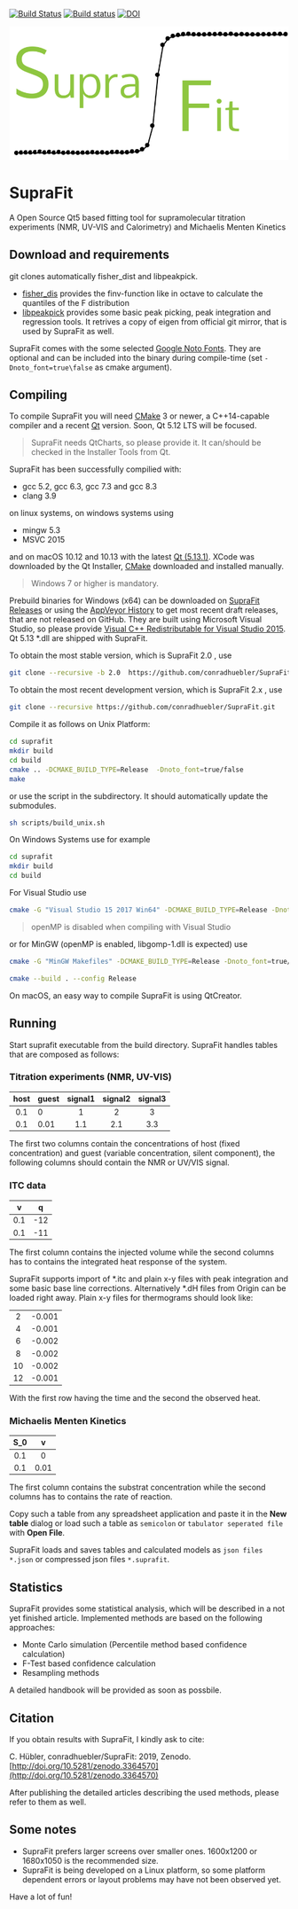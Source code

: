 [![Build Status](https://travis-ci.com/conradhuebler/SupraFit.svg?token=kbszubggsBRpbhwmvtTL&branch=master)](https://travis-ci.com/conradhuebler/SupraFit)
[![Build status](https://ci.appveyor.com/api/projects/status/ddbg2ua547s9t2fw?svg=true)](https://ci.appveyor.com/project/conradhuebler/suprafit)
[![DOI](https://zenodo.org/badge/55421012.svg)](https://zenodo.org/badge/latestdoi/55421012)

![SupraFit Logo](https://github.com/conradhuebler/SupraFit/raw/master/misc/logo_small.png)

# SupraFit 

A Open Source Qt5 based fitting tool for supramolecular titration experiments (NMR, UV-VIS and Calorimetry) and Michaelis Menten Kinetics

## Download and requirements
git clones automatically fisher_dist and libpeakpick.
- [fisher_dis](https://github.com/conradhuebler/fisher_dist) provides the finv-function like in octave to calculate the quantiles of the F distribution
- [libpeakpick](https://github.com/conradhuebler/libpeakpick) provides some basic peak picking, peak integration and regression tools. It retrives a copy of eigen from official git mirror, that is used by SupraFit as well.

SupraFit comes with the some selected [Google Noto Fonts](https://github.com/googlei18n/noto-fonts). They are optional and can be included into the binary during compile-time (set `-Dnoto_font=true\false` as cmake argument).

## Compiling
To compile SupraFit you will need [CMake](https://cmake.org/download/) 3 or newer, a C++14-capable compiler and a recent [Qt](https://www.qt.io/download) version. Soon, Qt 5.12 LTS will be focused.

> SupraFit needs QtCharts, so please provide it. It can/should be checked in the Installer Tools from Qt.

SupraFit has been successfully compilied with: 
- gcc 5.2, gcc 6.3, gcc 7.3 and gcc 8.3
- clang 3.9 

on linux systems, on windows systems using
- mingw 5.3
- MSVC 2015

and on macOS 10.12 and 10.13 with the latest [Qt (5.13.1)](https://www.qt.io/download). XCode was downloaded by the Qt Installer, [CMake](https://cmake.org/download/) downloaded and installed manually.

> Windows 7 or higher is mandatory.

Prebuild binaries for Windows (x64) can be downloaded on [SupraFit Releases](https://github.com/conradhuebler/SupraFit/releases) or using the [AppVeyor History](https://ci.appveyor.com/project/conradhuebler/suprafit/history) to get most recent draft releases, that are not released on GitHub. They are built using Microsoft Visual Studio, so please provide [Visual C++ Redistributable for Visual Studio 2015](https://www.microsoft.com/en-us/download/details.aspx?id=48145). Qt 5.13 *.dll are shipped with SupraFit.

To obtain the most stable version, which is SupraFit 2.0 , use
```sh
git clone --recursive -b 2.0  https://github.com/conradhuebler/SupraFit.git
```

To obtain the most recent development version, which is SupraFit 2.x , use
```sh
git clone --recursive https://github.com/conradhuebler/SupraFit.git
```

Compile it as follows on Unix Platform:
```sh
cd suprafit
mkdir build
cd build
cmake .. -DCMAKE_BUILD_TYPE=Release  -Dnoto_font=true/false
make
```
or use the script in the subdirectory. It should automatically update the submodules.
```sh
sh scripts/build_unix.sh 
```
On Windows Systems use for example
```sh
cd suprafit
mkdir build
cd build
```
For Visual Studio use
```sh
cmake -G "Visual Studio 15 2017 Win64" -DCMAKE_BUILD_TYPE=Release -Dnoto_font=true/false ..
```


> openMP is disabled when compiling with Visual Studio


or for MinGW (openMP is enabled, libgomp-1.dll is expected) use

```sh
cmake -G "MinGW Makefiles" -DCMAKE_BUILD_TYPE=Release -Dnoto_font=true/false ..
```

```sh
cmake --build . --config Release
```

On macOS, an easy way to compile SupraFit is using QtCreator.

## Running
Start suprafit executable from the build directory. SupraFit handles tables that are composed as follows:

### Titration experiments (NMR, UV-VIS)
| host | guest | signal1 | signal2 | signal3 |
|:-----:|:----|:----:|:----:|:----:|
| 0.1 | 0 | 1 | 2 | 3 |
| 0.1 | 0.01 | 1.1 | 2.1 | 3.3|

The first two columns contain the concentrations of host (fixed concentration) and guest (variable concentration, silent component), the following columns should contain the NMR or UV/VIS signal.

### ITC data
| v | q |
|:-----:|:----:|
| 0.1 | -12 |
| 0.1 | -11 |

The first column contains the injected volume while the second columns has to contains the integrated heat response of the system.

SupraFit supports import of *.itc and plain x-y files with peak integration and some basic base line corrections. Alternatively *.dH files from Origin can be loaded right away.
Plain x-y files for thermograms should look like:

|   |   |
|:-----:|:----:|
| 2 | -0.001 |
| 4 | -0.001 |
| 6 | -0.002 |
| 8 | -0.002 |
| 10 | -0.002 |
| 12 | -0.001 |

With the first row having the time and the second the observed heat.

### Michaelis Menten Kinetics
| S_0 | v | 
|:-----:|:----:|
| 0.1 | 0 |
| 0.1 | 0.01 |

The first column contains the substrat concentration while the second columns has to contains the rate of reaction.

Copy such a table from any spreadsheet application and paste it in the **New table** dialog or load such a table as `semicolon` or `tabulator seperated file` with **Open File**. 

SupraFit loads and saves tables and calculated models as `json files *.json` or compressed json files `*.suprafit`.

## Statistics
SupraFit provides some statistical analysis, which will be described in a not yet finished article. Implemented methods are based on the following approaches:
- Monte Carlo simulation (Percentile method based confidence calculation)
- F-Test based confidence calculation
- Resampling methods

A detailed handbook will be provided as soon as possbile.

## Citation
If you obtain results with SupraFit, I kindly ask to cite:

C. Hübler, conradhuebler/SupraFit: 2019, Zenodo. [http://doi.org/10.5281/zenodo.3364570](http://doi.org/10.5281/zenodo.3364570)

After publishing the detailed articles describing the used methods, please refer to them as well.

## Some notes
- SupraFit prefers larger screens over smaller ones. 1600x1200 or 1680x1050 is the recommended size.
- SupraFit is being developed on a Linux platform, so some platform dependent errors or layout problems may have not been observed yet.

Have a lot of fun!
